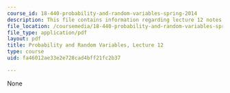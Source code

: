 ```yaml
---
course_id: 18-440-probability-and-random-variables-spring-2014
description: This file contains information regarding lecture 12 notes.
file_location: /coursemedia/18-440-probability-and-random-variables-spring-2014/fa46012ae33e2e728cad4bff21fc2b37_MIT18_440S14_Lecture12.pdf
file_type: application/pdf
layout: pdf
title: Probability and Random Variables, Lecture 12
type: course
uid: fa46012ae33e2e728cad4bff21fc2b37

---
```

None